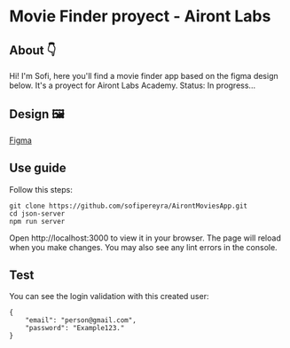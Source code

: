 # Movie Finder proyect - Airont Labs

## About 👇
Hi! I'm Sofi, here you'll find a movie finder app based on the figma design below. It's a proyect for Airont Labs Academy.
Status: In progress...

## Design 🖼️
[Figma](https://www.figma.com/file/MSmeonA7XIlKO21lm7EFZI/MovieFinder-Airont-Labs?node-id=0%3A1&t=vJ4byv73XLp9PyMA-0)

## Use guide

Follow this steps:

```
git clone https://github.com/sofipereyra/AirontMoviesApp.git
cd json-server
npm run server
```

Open http://localhost:3000 to view it in your browser.
The page will reload when you make changes.
You may also see any lint errors in the console.

## Test

You can see the login validation with this created user:

```
{
    "email": "person@gmail.com",
    "password": "Example123."
}
```
